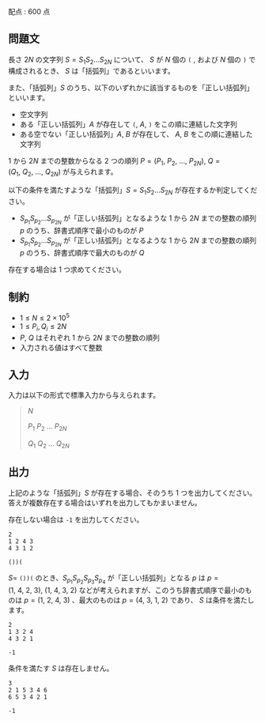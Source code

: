 配点 : $600$ 点

## 問題文

長さ $2N$ の文字列 $S=S_1S_2\dots S_{2N}$ について、 $S$ が $N$ 個の `(` , および $N$ 個の `)` で構成されるとき、 $S$ は「括弧列」であるといいます。

また、「括弧列」$S$ のうち、以下のいずれかに該当するものを「正しい括弧列」といいます。

- 空文字列
- ある「正しい括弧列」$A$ が存在して `(`, $A$, `)` をこの順に連結した文字列
- ある空でない「正しい括弧列」$A,\ B$ が存在して、 $A,\ B$ をこの順に連結した文字列

$1$ から $2N$ までの整数からなる $2$ つの順列 $P=(P_1,\ P_2,\ \dots,\ P_{2N}),\ Q=(Q_1,\ Q_2,\ \dots,\ Q_{2N})$ が与えられます。

以下の条件を満たすような「括弧列」$S=S_1S_2\dots S_{2N}$ が存在するか判定してください。

- $S_{p_1}S_{p_2}\dots S_{p_{2N}}$ が「正しい括弧列」となるような $1$ から $2N$ までの整数の順列 $p$ のうち、辞書式順序で最小のものが $P$
- $S_{p_1}S_{p_2}\dots S_{p_{2N}}$ が「正しい括弧列」となるような $1$ から $2N$ までの整数の順列 $p$ のうち、辞書式順序で最大のものが $Q$

存在する場合は $1$ つ求めてください。

## 制約

- $1 \leq N \leq 2 \times 10^5$
- $1 \leq P_i,Q_i \leq 2N$
- $P,\ Q$ はそれぞれ $1$ から $2N$ までの整数の順列
- 入力される値はすべて整数

## 入力

入力は以下の形式で標準入力から与えられます。

> $N$
> 
> $P_1$ $P_2$ $\dots$ $P_{2N}$
> 
> $Q_1$ $Q_2$ $\dots$ $Q_{2N}$

## 出力

上記のような「括弧列」$S$ が存在する場合、そのうち $1$ つを出力してください。答えが複数存在する場合はいずれを出力してもかまいません。

存在しない場合は `-1` を出力してください。

```input1
2
1 2 4 3
4 3 1 2
```

```output1
())(
```

$S=$ `())(` のとき、$S_{p_1}S_{p_2}S_{p_3}S_{p_4}$ が「正しい括弧列」となる $p$ は $p=(1,\ 4,\ 2,\ 3),\ (1,\ 4,\ 3,\ 2)$ などが考えられますが、このうち辞書式順序で最小のものは $p=(1,\ 2,\ 4,\ 3)$ 、最大のものは $p=(4,\ 3,\ 1,\ 2)$ であり、 $S$ は条件を満たします。

```input2
2
1 3 2 4
4 3 2 1
```

```output2
-1
```

条件を満たす $S$ は存在しません。

```input3
3
2 1 5 3 4 6
6 5 3 4 2 1
```

```output3
-1
```